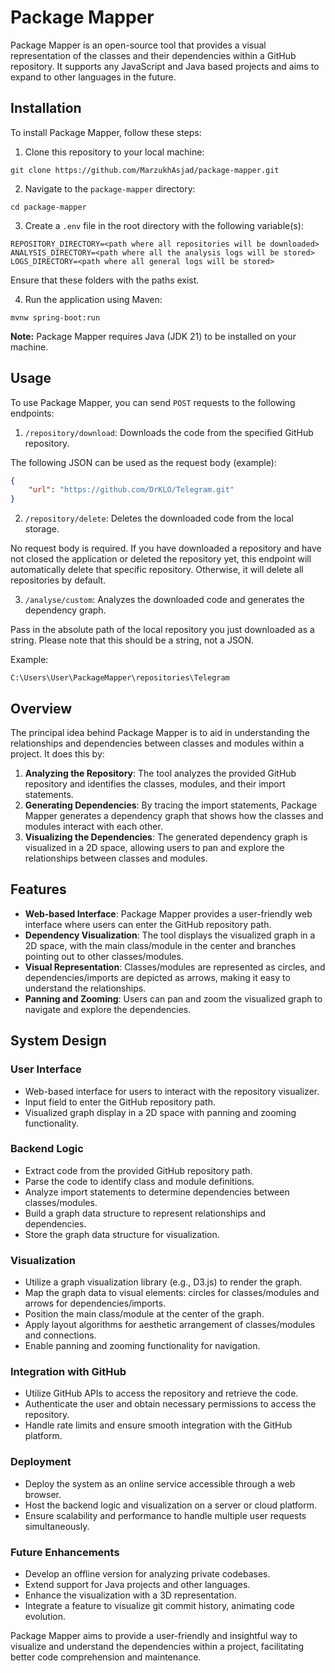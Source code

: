 # Package Mapper

Package Mapper is an open-source tool that provides a visual representation of the classes and their dependencies within a GitHub repository. It supports any JavaScript and Java based projects and aims to expand to other languages in the future.

## Installation

To install Package Mapper, follow these steps:

1. Clone this repository to your local machine:
```shell
git clone https://github.com/MarzukhAsjad/package-mapper.git
```

2. Navigate to the `package-mapper` directory:
```shell
cd package-mapper
```

3. Create a `.env` file in the root directory with the following variable(s):
```
REPOSITORY_DIRECTORY=<path where all repositories will be downloaded>
ANALYSIS_DIRECTORY=<path where all the analysis logs will be stored>
LOGS_DIRECTORY=<path where all general logs will be stored>
```

Ensure that these folders with the paths exist.

4. Run the application using Maven:
```shell
mvnw spring-boot:run
```

**Note:** Package Mapper requires Java (JDK 21) to be installed on your machine.

## Usage

To use Package Mapper, you can send `POST` requests to the following endpoints:

1. `/repository/download`: Downloads the code from the specified GitHub repository.

The following JSON can be used as the request body (example):
```json
{
    "url": "https://github.com/DrKLO/Telegram.git"
}
```

2. `/repository/delete`: Deletes the downloaded code from the local storage.

No request body is required. If you have downloaded a repository and have not closed the application or deleted the repository yet, this endpoint will automatically delete that specific repository. Otherwise, it will delete all repositories by default.

3. `/analyse/custom`: Analyzes the downloaded code and generates the dependency graph.

Pass in the absolute path of the local repository you just downloaded as a string. Please note that this should be a string, not a JSON.

Example:
```
C:\Users\User\PackageMapper\repositories\Telegram
```

## Overview

The principal idea behind Package Mapper is to aid in understanding the relationships and dependencies between classes and modules within a project. It does this by:

1. **Analyzing the Repository**: The tool analyzes the provided GitHub repository and identifies the classes, modules, and their import statements.
2. **Generating Dependencies**: By tracing the import statements, Package Mapper generates a dependency graph that shows how the classes and modules interact with each other.
3. **Visualizing the Dependencies**: The generated dependency graph is visualized in a 2D space, allowing users to pan and explore the relationships between classes and modules.

## Features

- **Web-based Interface**: Package Mapper provides a user-friendly web interface where users can enter the GitHub repository path.
- **Dependency Visualization**: The tool displays the visualized graph in a 2D space, with the main class/module in the center and branches pointing out to other classes/modules.
- **Visual Representation**: Classes/modules are represented as circles, and dependencies/imports are depicted as arrows, making it easy to understand the relationships.
- **Panning and Zooming**: Users can pan and zoom the visualized graph to navigate and explore the dependencies.

## System Design

### User Interface

- Web-based interface for users to interact with the repository visualizer.
- Input field to enter the GitHub repository path.
- Visualized graph display in a 2D space with panning and zooming functionality.

### Backend Logic

- Extract code from the provided GitHub repository path.
- Parse the code to identify class and module definitions.
- Analyze import statements to determine dependencies between classes/modules.
- Build a graph data structure to represent relationships and dependencies.
- Store the graph data structure for visualization.

### Visualization

- Utilize a graph visualization library (e.g., D3.js) to render the graph.
- Map the graph data to visual elements: circles for classes/modules and arrows for dependencies/imports.
- Position the main class/module at the center of the graph.
- Apply layout algorithms for aesthetic arrangement of classes/modules and connections.
- Enable panning and zooming functionality for navigation.

### Integration with GitHub

- Utilize GitHub APIs to access the repository and retrieve the code.
- Authenticate the user and obtain necessary permissions to access the repository.
- Handle rate limits and ensure smooth integration with the GitHub platform.

### Deployment

- Deploy the system as an online service accessible through a web browser.
- Host the backend logic and visualization on a server or cloud platform.
- Ensure scalability and performance to handle multiple user requests simultaneously.

### Future Enhancements

- Develop an offline version for analyzing private codebases.
- Extend support for Java projects and other languages.
- Enhance the visualization with a 3D representation.
- Integrate a feature to visualize git commit history, animating code evolution.

Package Mapper aims to provide a user-friendly and insightful way to visualize and understand the dependencies within a project, facilitating better code comprehension and maintenance.
